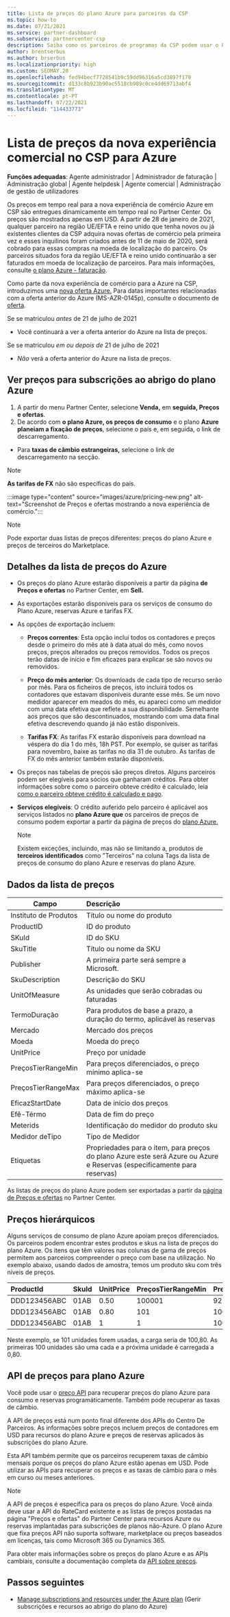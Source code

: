 ```yaml
---
title: Lista de preços do plano Azure para parceiros da CSP
ms.topic: how-to
ms.date: 07/21/2021
ms.service: partner-dashboard
ms.subservice: partnercenter-csp
description: Saiba como os parceiros de programas da CSP podem usar o Partner Center para ver a lista de preços das subscrições ao abrigo do plano Azure.
author: brentserbus
ms.author: brserbus
ms.localizationpriority: high
ms.custom: SEOMAY.20
ms.openlocfilehash: fed94becf7728541b9c59dd96316a5cd3897f170
ms.sourcegitcommit: d133c8b923b90ac5518cb989c0ce4dd69713abf4
ms.translationtype: MT
ms.contentlocale: pt-PT
ms.lasthandoff: 07/22/2021
ms.locfileid: "114433773"
---
```

# <a name="price-list-for-the-new-commerce-experience-in-csp-for-azure"></a>Lista de preços da nova experiência comercial no CSP para Azure

**Funções adequadas**: Agente administrador | Administrador de faturação | Administração global | Agente helpdesk | Agente comercial | Administração de gestão de utilizadores

Os preços em tempo real para a nova experiência de comércio Azure em CSP são entregues dinamicamente em tempo real no Partner Center. Os preços são mostrados apenas em USD. A partir de 28 de janeiro de 2021, qualquer parceiro na região UE/EFTA e reino unido que tenha novos ou já existentes clientes da CSP adquira novas ofertas de comércio pela primeira vez e esses inquilinos foram criados antes de 11 de maio de 2020, será cobrado para essas compras na moeda de localização do parceiro. Os parceiros situados fora da região UE/EFTA e reino unido continuarão a ser faturados em moeda de localização de parceiros. Para mais informações, consulte [o plano Azure - faturação](azure-plan-billing.md).

Como parte da nova experiência de comércio para a Azure na CSP, introduzimos uma [nova oferta Azure.](./azure-plan-lp.md) Para datas importantes relacionadas com a oferta anterior do Azure (MS-AZR-0145p), consulte o documento de [oferta](https://go.microsoft.com/fwlink/p/?linkid=2164140).

Se se matriculou *antes* de 21 de julho de 2021
- Você continuará a ver a oferta anterior do Azure na lista de preços.

Se se matriculou *em ou depois de* 21 de julho de 2021
- *Não* verá a oferta anterior do Azure na lista de preços.

## <a name="see-pricing-for-subscriptions-under-the-azure-plan-pricing"></a>Ver preços para subscrições ao abrigo do plano Azure

1.  A partir do menu Partner Center, selecione **Venda,** em **seguida, Preços e ofertas**.
2.  De acordo com **o plano Azure, os preços de consumo** e o plano **Azure planeiam a fixação de preços**, selecione o país e, em seguida, o link de descarregamento.
   - Para **taxas de câmbio estrangeiras,** selecione o link de descarregamento na secção.

   > [!NOTE] 
   > **As tarifas de FX** não são específicas do país.

   :::image type="content" source="images/azure/pricing-new.png" alt-text="Screenshot de Preços e ofertas mostrando a nova experiência de comércio.":::

   > [!NOTE] 
   > Pode exportar duas listas de preços diferentes: preços do plano Azure e preços de terceiros do Marketplace.

## <a name="azure-price-list-specifics"></a>Detalhes da lista de preços do Azure

- Os preços do plano Azure estarão disponíveis a partir da página **de Preços e ofertas** no Partner Center, em **Sell.**

- As exportações estarão disponíveis para os serviços de consumo do Plano Azure, reservas Azure e tarifas FX.

- As opções de exportação incluem:

  - **Preços correntes**: Esta opção inclui todos os contadores e preços desde o primeiro do mês até à data atual do mês, como novos preços, preços alterados ou preços removidos. Todos os preços terão datas de início e fim eficazes para explicar se são novos ou removidos.

  - **Preço do mês anterior**: Os downloads de cada tipo de recurso serão por mês. Para os ficheiros de preços, isto incluirá todos os contadores que estavam disponíveis durante esse mês. Se um novo medidor aparecer em meados do mês, eu apareci como um medidor com uma data efetiva que reflete a sua disponibilidade. Semelhante aos preços que são descontinuados, mostrando com uma data final efetiva descrevendo quando já não estão disponíveis.

  - **Tarifas FX**: As tarifas FX estarão disponíveis para download na véspera do dia 1 do mês, 18h PST. Por exemplo, se quiser as tarifas para novembro, baixe as tarifas no dia 31 de outubro. As tarifas de FX do mês anterior também estarão disponíveis.

- Os preços nas tabelas de preços são preços diretos. Alguns parceiros podem ser elegíveis para sócios que ganharam créditos. Para obter informações sobre como o parceiro obteve crédito é calculado, leia [como o parceiro obteve crédito é calculado e pago](partner-earned-credit-explanation.md).

- **Serviços elegíveis**: O crédito auferido pelo parceiro é aplicável aos serviços listados no **plano Azure que** os parceiros de preços de consumo podem exportar a partir da página de preços do [plano Azure.](https://partner.microsoft.com/commerce/sales)
   > [!NOTE]
   > Existem exceções, incluindo, mas não se limitando a, produtos de **terceiros identificados** como "Terceiros" na coluna Tags da lista de preços de consumo do plano Azure e reservas do plano Azure.

## <a name="price-list-data"></a>Dados da lista de preços

|**Campo**   |**Descrição**   |
|--------------------------|:---------------------------|
|Instituto de Produtos  |Título ou nome do produto|
|ProductID   |ID do produto|
|SKuId|ID do SKU|
|SkuTitle|Título ou nome da SKU|
|Publisher|A primeira parte será sempre a Microsoft.|
|SkuDescription|Descrição do SKU|
|UnitOfMeasure|As unidades que serão cobradas ou faturadas|
|TermoDuração|Para produtos de base a prazo, a duração do termo, aplicável às reservas|
|Mercado|Mercado dos preços|
|Moeda|Moeda do preço|
|UnitPrice|Preço por unidade|
|PreçosTierRangeMin|Para preços diferenciados, o preço mínimo aplica-se|
|PreçosTierRangeMax|Para preços diferenciados, o preço máximo aplica-se|
|EficazStartDate|Data de início dos preços|
|Efê-Térmo|Data de fim do preço|
|Meterids|Identificação do medidor do produto sku|
|Medidor deTipo|Tipo de Medidor|
|Etiquetas|Propriedades para o item, para preços do plano Azure este será Azure ou Azure e Reservas (especificamente para reservas)|

As listas de preços do plano Azure podem ser exportadas a partir da [página de Preços e ofertas](https://partner.microsoft.com/dashboard/sell/pricingandoffers) no Partner Center.

## <a name="tiered-pricing"></a>Preços hierárquicos

Alguns serviços de consumo de plano Azure apoiam preços diferenciados. Os parceiros podem encontrar estes produtos e skus na lista de preços do plano Azure. Os itens que têm valores nas colunas de gama de preços permitem aos parceiros compreender o preço com base na utilização. No exemplo abaixo, usando dados de amostra, temos um produto sku com três níveis de preços.

|**ProductId**   |**SkuId**   |**UnitPrice**   |**PreçosTierRangeMin**   |**PreçosTierRangeMax**   |
|:---------------|:-----------|:---------------|:-------------------------|:-------------------------|
|DDD123456ABC|01AB|0.50|100001|9223372036854780000|
|DDD123456ABC|01AB|0.80|101|100000|
|DDD123456ABC|01AB|1|1|100|

Neste exemplo, se 101 unidades forem usadas, a carga seria de 100,80. As primeiras 100 unidades são uma cada e a próxima unidade é carregada a 0,80.

## <a name="pricing-api-for-azure-plan"></a>API de preços para plano Azure

Você pode usar o [preço API](/partner/develop/pricing) para recuperar preços do plano Azure para consumo e reservas programáticamente. Também pode recuperar as taxas de câmbio.

A API de preços está num ponto final diferente dos APIs do Centro De Parceiros. As informações sobre preços incluem preços de contadores em USD para recursos do plano Azure e preços de reservas aplicados às subscrições do plano Azure.

Esta API também permite que os parceiros recuperem taxas de câmbio mensais porque os preços do plano Azure estão apenas em USD. Pode utilizar as APIs para recuperar os preços e as taxas de câmbio para o mês em curso ou meses anteriores.

> [!NOTE]
> A API de preços é específica para os preços do plano Azure. Você ainda deve usar a API do RateCard existente e as listas de preços postadas na página "Preços e ofertas" do Partner Center para recursos Azure ou reservas implantadas para subscrições de planos não-Azure. O plano Azure que fixa preços API não suporta software, marketplace ou preços baseados em licenças, tais como Microsoft 365 ou Dynamics 365.

Para obter mais informações sobre os preços do plano Azure e as APIs cambiais, consulte a documentação completa da [API sobre preços](/partner/develop/pricing).

## <a name="next-steps"></a>Passos seguintes

- [Manage subscriptions and resources under the Azure plan](azure-plan-manage.md) (Gerir subscrições e recursos ao abrigo do plano do Azure)
